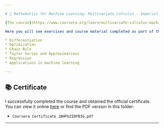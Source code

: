 ```yaml
---

# 📐 Mathematics for Machine Learning: Multivariate Calculus - Imperial College London - Coursera

[The course](https://www.coursera.org/learn/multivariate-calculus-machine-learning)

Here you will see exercises and course material completed as part of the **Mathematics for Machine Learning: Multivariate Calculus** course on Coursera. Note that **not all content is digital**, as a significant portion of the course involves mathematical exercises completed on paper. Throughout the course, I have covered topics including:

* Differentiation
* Optimization
* Chain Rule
* Taylor Series and Approximations
* Regression
* Applications in machine learning

---
```


## 📚 Certificate

I successfully completed the course and obtained the official certificate. You can view it online [here](https://coursera.org/verify/JBHPGZIBFB3G) or find the PDF version in this folder:

* `Coursera Certificate JBHPGZIBFB3G.pdf`

---
